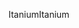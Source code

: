 <span data-ttu-id="0d148-101">Itanium</span><span class="sxs-lookup"><span data-stu-id="0d148-101">Itanium</span></span>